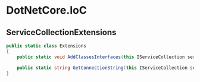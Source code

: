 # DotNetCore.IoC

## ServiceCollectionExtensions

```cs
public static class Extensions
{
    public static void AddClassesInterfaces(this IServiceCollection services, params Assembly[] assemblies) { }

    public static string GetConnectionString(this IServiceCollection services, string name) { }
}
```
